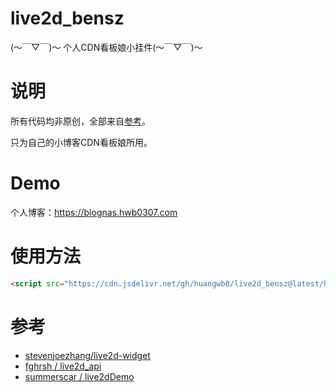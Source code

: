 # live2d_bensz
 (～￣▽￣)～ 个人CDN看板娘小挂件(～￣▽￣)～ 

# 说明

所有代码均非原创，全部来自[参考](#参考)。

只为自己的小博客CDN看板娘所用。

# Demo

个人博客：https://blognas.hwb0307.com

# 使用方法

```html
<script src="https://cdn.jsdelivr.net/gh/huangwb8/live2d_bensz@latest/hijiki/front/autoload.js"></script>
```

# 参考

+ [stevenjoezhang/live2d-widget](https://github.com/stevenjoezhang)
+ [fghrsh / live2d_api](https://github.com/fghrsh/live2d_api)
+ [summerscar / live2dDemo](https://github.com/summerscar/live2dDemo)